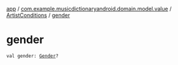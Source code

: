 [app](../../index.md) / [com.example.musicdictionaryandroid.domain.model.value](../index.md) / [ArtistConditions](index.md) / [gender](./gender.md)

# gender

`val gender: `[`Gender`](../-gender/index.md)`?`